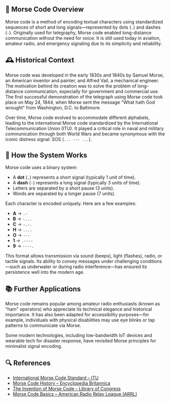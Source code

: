 ## 📡 Morse Code Overview

Morse code is a method of encoding textual characters using standardized sequences of short and long signals—represented by dots (`.`) and dashes (`-`). Originally used for telegraphy, Morse code enabled long-distance communication without the need for voice. It is still used today in aviation, amateur radio, and emergency signaling due to its simplicity and reliability.

## 🕰️ Historical Context

Morse code was developed in the early 1830s and 1840s by Samuel Morse, an American inventor and painter, and Alfred Vail, a mechanical engineer. The motivation behind its creation was to solve the problem of long-distance communication, especially for government and commercial use. The first successful demonstration of the telegraph using Morse code took place on May 24, 1844, when Morse sent the message "What hath God wrought" from Washington, D.C. to Baltimore.

Over time, Morse code evolved to accommodate different alphabets, leading to the international Morse code standardized by the International Telecommunication Union (ITU). It played a critical role in naval and military communication through both World Wars and became synonymous with the iconic distress signal: SOS (`... --- ...`).

## 🔧 How the System Works

Morse code uses a binary system:
- A **dot** (`.`) represents a short signal (typically 1 unit of time).
- A **dash** (`-`) represents a long signal (typically 3 units of time).
- Letters are separated by a short pause (3 units).
- Words are separated by a longer pause (7 units).

Each character is encoded uniquely. Here are a few examples:
- **A** → `.-`
- **B** → `-...`
- **C** → `-.-.`
- **H** → `....`
- **O** → `---`
- **1** → `.----`
- **9** → `----.`

This format allows transmission via sound (beeps), light (flashes), radio, or tactile signals. Its ability to convey messages under challenging conditions—such as underwater or during radio interference—has ensured its persistence well into the modern age.

## 📚 Further Applications

Morse code remains popular among amateur radio enthusiasts (known as "ham" operators) who appreciate its technical elegance and historical importance. It has also been adapted for accessibility purposes—for example, individuals with physical disabilities may use eye blinks or tap patterns to communicate via Morse.

Some modern technologies, including low-bandwidth IoT devices and wearable tech for disaster response, have revisited Morse principles for minimalist signal encoding.

## 🔍 References

- [International Morse Code Standard – ITU](https://www.itu.int/en/ITU-R/information/promotion/Pages/morsecode.aspx)
- [Morse Code History – Encyclopedia Britannica](https://www.britannica.com/technology/Morse-Code)
- [The Invention of Morse Code – Library of Congress](https://www.loc.gov/everyday-mysteries/item/what-hath-god-wrought/)
- [Morse Code Basics – American Radio Relay League (ARRL)](http://www.arrl.org/morse-code)
